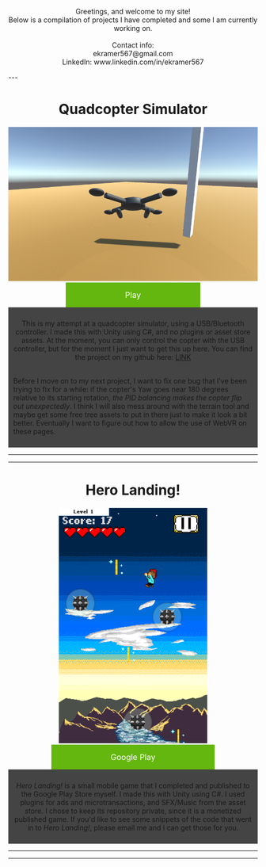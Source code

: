 <p align="center">
    Greetings, and welcome to my site!<br>
    Below is a compilation of projects I have completed and some I am currently working on.
    <br><br>
    Contact info:<br>
    ekramer567@gmail.com<br>
    LinkedIn: www.linkedin.com/in/ekramer567
    </p>

<html>
    <style>
.centerAlignObject{
        text-align: center;
        }
a.button {
    background-color: #64B70E; /* Green */
    border: none;
    color: white;
    padding: 15px 120px;
    text-align: center;
    text-decoration: none;
    display: inline-block;
    font-size: 16px;
}
        
img.autoscale{
    height: auto;
    width: auto;
}
     </style>
</html>
---

<div class ="centerAlignObject">
    <h1>Quadcopter Simulator</h1>
    <img src="QuadcopterSimPic.png"><br>
<a href="/assets/unity/Quadcoptersim/index.html" class="button">Play</a>
</div>

<div style="background-color:#444444; padding:10px;"> 
<p align="center">
    This is my attempt at a quadcopter simulator, using a USB/Bluetooth controller. I made this with Unity using C#, and no plugins or asset store assets. At the moment, you can only control the copter with the USB controller, but for the moment I just want to get this up here. You can find the project on my github here: 
    <a href="https://github.com/EKramer567/Quadcopter-Simulator">LINK</a><br><br>
                                                   
Before I move on to my next project, I want to fix one bug that I've been trying to fix for a while: if the copter's Yaw goes near 180 degrees relative to its starting rotation, <i>the PID balancing makes the copter flip out unexpectedly</i>. I think I will also mess around with the terrain tool and maybe get some free tree assets to put in there just to make it look a bit better. Eventually I want to figure out how to allow the use of WebVR on these pages.
</p>
</div>
  
---
---

<div class ="centerAlignObject">
    <h1>Hero Landing!</h1>
    <img src="HLscreenshot.png" width="300" height="475"><br>
<a href="https://play.google.com/store/apps/details?id=com.EKramer.HeroEntranceTraining" class="button">Google Play</a>
</div>
<div style="background-color:#444444; padding:10px;"> 
<p align="center">
<i>Hero Landing!</i> is a small mobile game that I completed and published to the Google Play Store myself. I made this with Unity using C#. I used plugins for ads and microtransactions, and SFX/Music from the asset store. I chose to keep its repository private, since it is a monetized published game. If you'd like to see some snippets of the code that went in to <i>Hero Landing!</i>, please email me and I can get those for you.
</p>
</div>
  
---
---

